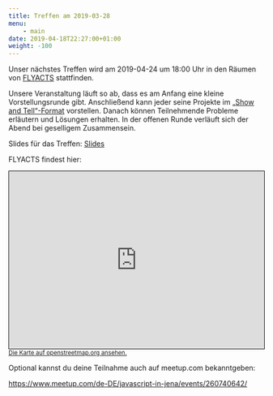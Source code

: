 ```yaml
---
title: Treffen am 2019-03-28
menu:
    - main
date: 2019-04-18T22:27:00+01:00
weight: -100
---
```


Unser nächstes Treffen wird am 2019-04-24 um 18:00 Uhr in den Räumen von [FLYACTS](https://www.flyacts.com/) stattfinden.

Unsere Veranstaltung läuft so ab, dass es am Anfang eine kleine
Vorstellungsrunde gibt. Anschließend kann jeder seine Projekte im [„Show and
Tell“-Format](https://en.wikipedia.org/wiki/Show_and_tell_(education))
vorstellen. Danach können Teilnehmende Probleme erläutern und Lösungen erhalten.
In der offenen Runde verläuft sich der Abend bei geselligem Zusammensein.

Slides für das Treffen: <a href="/treffen/2019-04-25/slides.html">Slides</a>

FLYACTS findest hier:

<iframe width="100%" height="350" frameborder="0" scrolling="no" marginheight="0" marginwidth="0" src="https://www.openstreetmap.org/export/embed.html?bbox=11.570979952812197%2C50.93254511964295%2C11.574882566928865%2C50.93408506833484&amp;layer=mapnik&amp;marker=50.93331510036268%2C11.57293125987053" style="border: 1px solid black"></iframe><br/><small><a href="https://www.openstreetmap.org/?mlat=50.93332&amp;mlon=11.57293#map=19/50.93332/11.57293">Die Karte auf openstreetmap.org ansehen.</a></small>

Optional kannst du deine Teilnahme auch auf meetup.com bekanntgeben:


https://www.meetup.com/de-DE/javascript-in-jena/events/260740642/
